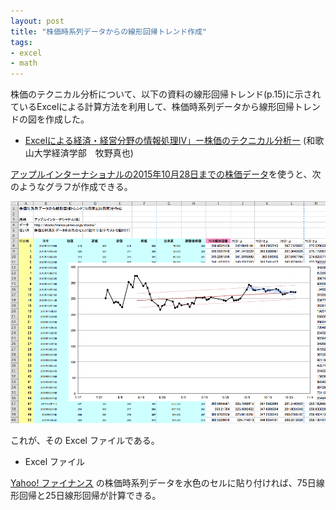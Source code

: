 ```yaml
---
layout: post
title: "株価時系列データからの線形回帰トレンド作成"
tags:
- excel
- math
---
```

株価のテクニカル分析について、以下の資料の線形回帰トレンド(p.15)に示されているExcelによる計算方法を利用して、株価時系列データから線形回帰トレンドの図を作成した。

- [Excelによる経済・経営分野の情報処理IV」ー株価のテクニカル分析ー](http://www.wakayama-u.ac.jp/~makino/lectures/houdai/tchn.pdf) (和歌山大学経済学部　牧野真也)

[アップルインターナショナルの2015年10月28日までの株価データ](http://info.finance.yahoo.co.jp/history/?code=2788.T&sy=2015&sm=7&sd=28&ey=2015&em=10&ed=28&tm=d&p=1)を使うと、次のようなグラフが作成できる。

![線形回帰トレンド](/img/20151029-linear-trend.png)

これが、その Excel ファイルである。

- Excel ファイル

[Yahoo! ファイナンス](http://finance.yahoo.co.jp/) の株価時系列データを水色のセルに貼り付ければ、75日線形回帰と25日線形回帰が計算できる。
